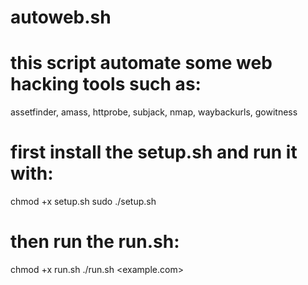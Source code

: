 # autoweb.sh

# this script automate some web hacking tools such as:

assetfinder, amass, httprobe, subjack, nmap, waybackurls, gowitness



# first install the setup.sh and run it with:

chmod +x setup.sh
sudo ./setup.sh

# then run the run.sh:

 chmod +x run.sh 
 ./run.sh <example.com>
